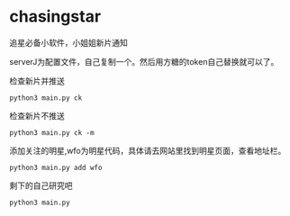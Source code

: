 # chasingstar

追星必备小软件，小姐姐新片通知

serverJ为配置文件，自己复制一个。然后用方糖的token自己替换就可以了。

 检查新片并推送

```
python3 main.py ck
```

检查新片不推送

```
python3 main.py ck -m
```

添加关注的明星,wfo为明星代码，具体请去网站里找到明星页面，查看地址栏。

```
python3 main.py add wfo
```

剩下的自己研究吧

```
python3 main.py
```



